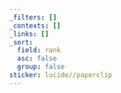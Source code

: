 ```yaml
---
_filters: []
_contexts: []
_links: []
_sort:
  field: rank
  asc: false
  group: false
sticker: lucide//paperclip
---
```

